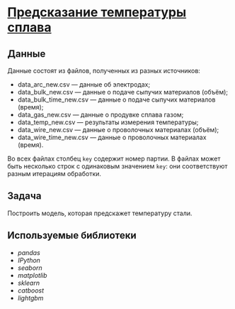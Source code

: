 # [Предсказание температуры сплава](https://github.com/observer012/yandex_practicum/blob/main/15.%20Предсказание%20температуры%20сплава%20(22)/Предсказание%20температуры%20сплава.ipynb)


## Данные

Данные состоят из файлов, полученных из разных источников:
- data_arc_new.csv — данные об электродах;
- data_bulk_new.csv — данные о подаче сыпучих материалов (объём);
- data_bulk_time_new.csv — данные о подаче сыпучих материалов (время);
- data_gas_new.csv — данные о продувке сплава газом;
- data_temp_new.csv — результаты измерения температуры;
- data_wire_new.csv — данные о проволочных материалах (объём);
- data_wire_time_new.csv — данные о проволочных материалах (время). <br/>

Во всех файлах столбец `key` содержит номер партии. В файлах может быть несколько строк с одинаковым значением `key`: они соответствуют разным итерациям обработки.

## Задача

Построить модель, которая предскажет температуру стали.

## Используемые библиотеки
- *pandas*
- *IPython*
- *seaborn*
- *matplotlib*
- *sklearn*
- *catboost*
- *lightgbm*



